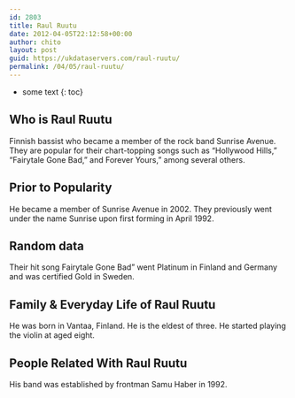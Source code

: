 ```yaml
---
id: 2803
title: Raul Ruutu
date: 2012-04-05T22:12:58+00:00
author: chito
layout: post
guid: https://ukdataservers.com/raul-ruutu/
permalink: /04/05/raul-ruutu/
---
```


* some text
{: toc}
          
          
## Who is  Raul Ruutu
                  
                  
                  
Finnish bassist who became a member of the rock band Sunrise Avenue. They are popular for their chart-topping songs such as &#8220;Hollywood Hills,&#8221; &#8220;Fairytale Gone Bad,&#8221; and Forever Yours,&#8221; among several others.
                  
                
                
                
## Prior to Popularity 
                  
                  
                  
He became a member of Sunrise Avenue in 2002. They previously went under the name Sunrise upon first forming in April 1992.
                  
                
                
                
## Random data 
                  
                  
                  
Their hit song Fairytale Gone Bad&#8221; went Platinum in Finland and Germany and was certified Gold in Sweden.
                  
                
                
                
## Family & Everyday Life of Raul Ruutu
                  
                  
                  
He was born in Vantaa, Finland. He is the eldest of three. He started playing the violin at aged eight.
                  
                
                
                
## People Related With  Raul Ruutu
                  
                  
                  
His band was established by frontman Samu Haber in 1992.
                  
                
              
            
          
          
          
    
    
  
